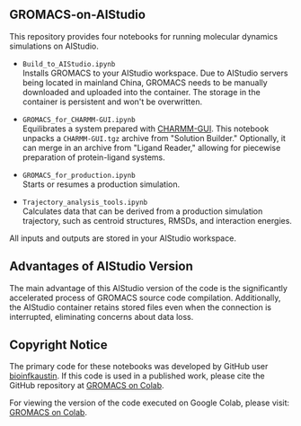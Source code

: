## GROMACS-on-AIStudio

This repository provides four notebooks for running molecular dynamics simulations on AIStudio.

* `Build_to_AIStudio.ipynb` \
  Installs GROMACS to your AIStudio workspace. Due to AIStudio servers being located in mainland China, GROMACS needs to be manually downloaded and uploaded into the container. The storage in the container is persistent and won't be overwritten.

* `GROMACS_for_CHARMM-GUI.ipynb` \
  Equilibrates a system prepared with [CHARMM-GUI](https://www.charmm-gui.org/). This notebook unpacks a `CHARMM-GUI.tgz` archive from "Solution Builder." Optionally, it can merge in an archive from "Ligand Reader," allowing for piecewise preparation of protein-ligand systems.

* `GROMACS_for_production.ipynb` \
  Starts or resumes a production simulation.

* `Trajectory_analysis_tools.ipynb` \
  Calculates data that can be derived from a production simulation trajectory, such as centroid structures, RMSDs, and interaction energies.

All inputs and outputs are stored in your AIStudio workspace.

## Advantages of AIStudio Version

The main advantage of this AIStudio version of the code is the significantly accelerated process of GROMACS source code compilation. Additionally, the AIStudio container retains stored files even when the connection is interrupted, eliminating concerns about data loss.

## Copyright Notice

The primary code for these notebooks was developed by GitHub user [bioinfkaustin](https://github.com/bioinfkaustin). If this code is used in a published work, please cite the GitHub repository at [GROMACS on Colab](https://github.com/bioinfkaustin/gromacs-on-colab). 

For viewing the version of the code executed on Google Colab, please visit: [GROMACS on Colab](https://github.com/bioinfkaustin/gromacs-on-colab).
